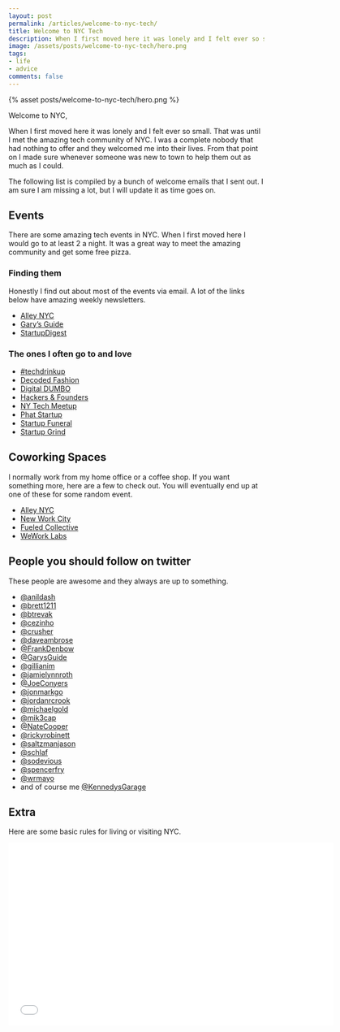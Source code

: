 ```yaml
---
layout: post
permalink: /articles/welcome-to-nyc-tech/
title: Welcome to NYC Tech
description: When I first moved here it was lonely and I felt ever so small. That was until I met the amazing tech community of NYC.
image: /assets/posts/welcome-to-nyc-tech/hero.png
tags:
- life
- advice
comments: false
---
```


<div class="hero">{% asset posts/welcome-to-nyc-tech/hero.png %}</div>

<p>Welcome to NYC,</p>
<p>When I first moved here it was lonely and I felt ever so small. That was until I met the amazing tech community of NYC. I was a complete nobody that had nothing to offer and they welcomed me into their lives. From that point on I made sure whenever someone was new to town to help them out as much as I could.</p>
<p>The following list is compiled by a bunch of welcome emails that I sent out. I am sure I am missing a lot, but I will update it as time goes on.</p>

<h2>Events</h2>
<p>There are some amazing tech events in NYC. When I first moved here I would go to at least 2 a night. It was a great way to meet the amazing community and get some free pizza.</p>

<h3>Finding them</h3>
<p>Honestly I find out about most of the events via email. A lot of the links below have amazing weekly newsletters.</p>

<ul>
<li><a href="https://alleynyc.wufoo.com/forms/w157bjal1m5ndkx/#public">Alley NYC</a></li>
<li><a href="http://www.garysguide.org/events">Gary’s Guide</a></li>
<li><a href="https://www.startupdigest.com/digests/new-york-city">StartupDigest</a></li>
</ul>

<h3>The ones I often go to and love</h3>
<ul>
<li><a href="http://www.meetup.com/techdrinkup/">#techdrinkup</a></li>
<li><a href="http://www.meetup.com/DecodedFashion/">Decoded Fashion</a></li>
<li><a href="http://www.digitaldumbo.com/">Digital DUMBO</a></li>
<li><a href="https://twitter.com/hackersfounders">Hackers &amp; Founders</a></li>
<li><a href="http://www.meetup.com/ny-tech/">NY Tech Meetup</a></li>
<li><a href="http://www.thephatstartup.com/">Phat Startup</a></li>
<li><a href="http://startupfuneral.co/">Startup Funeral</a></li>
<li><a href="http://startupgrind.com/new-york/">Startup Grind</a></li>
</ul>

<h2>Coworking Spaces</h2>
<p>I normally work from my home office or a coffee shop. If you want something more, here are a few to check out. You will eventually end up at one of these for some random event.</p>
<ul>
<li><a href="http://www.alleynyc.com/">Alley NYC</a></li>
<li><a href="http://nwc.co/">New Work City</a></li>
<li><a href="Fueled Collective">Fueled Collective</a></li>
<li><a href="http://www.wework.com/">WeWork Labs</a></li>
</ul>

<h2>People you should follow on twitter</h2>
<p>These people are awesome and they always are up to something.</p>

<ul>
  <li><a href="https://twitter.com/anildash">@anildash</a></li>
  <li><a href="https://twitter.com/brett1211">@brett1211</a></li>
  <li><a href="https://twitter.com/btrevak">@btrevak</a></li>
  <li><a href="https://twitter.com/cezinho">@cezinho</a></li>
  <li><a href="https://twitter.com/crusher">@crusher</a></li>
  <li><a href="https://twitter.com/daveambrose">@daveambrose</a></li>
  <li><a href="https://twitter.com/FrankDenbow">@FrankDenbow</a></li>
  <li><a href="https://twitter.com/GarysGuide">@GarysGuide</a></li>
  <li><a href="https://twitter.com/gillianim">@gillianim</a></li>
  <li><a href="https://twitter.com/jamielynnroth">@jamielynnroth</a></li>
  <li><a href="https://twitter.com/JoeConyers">@JoeConyers</a></li>
  <li><a href="https://twitter.com/jonmarkgo">@jonmarkgo</a></li>
  <li><a href="https://twitter.com/jordanrcrook">@jordanrcrook</a></li>
  <li><a href="https://twitter.com/michaelgold">@michaelgold</a></li>
  <li><a href="https://twitter.com/mik3cap">@mik3cap</a></li>
  <li><a href="https://twitter.com/NateCooper">@NateCooper</a></li>
  <li><a href="https://twitter.com/rickyrobinett">@rickyrobinett</a></li>
  <li><a href="https://twitter.com/saltzmanjason">@saltzmanjason</a></li>
  <li><a href="https://twitter.com/schlaf">@schlaf</a></li>
  <li><a href="https://twitter.com/sodevious">@sodevious</a></li>
  <li><a href="https://twitter.com/spencerfry">@spencerfry</a></li>
  <li><a href="https://twitter.com/wrmayo">@wrmayo</a></li>
  <li>and of course me <a href="https://twitter.com/KennedysGarage">@KennedysGarage</a></li>
</ul>

<h2>Extra</h2>
<p>Here are some basic rules for living or visiting NYC.</p>

<iframe width="640" height="360" src="//www.youtube.com/embed/8LmPBPWHJu4" frameborder="0" allowfullscreen="allowfullscreen">&nbsp;</iframe>
